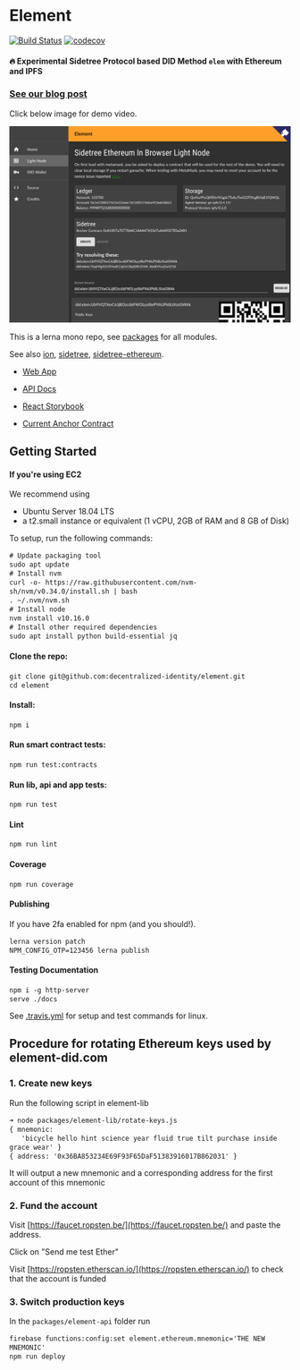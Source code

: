 # Element

[![Build Status](https://travis-ci.org/decentralized-identity/element.svg?branch=master)](https://travis-ci.org/decentralized-identity/element) [![codecov](https://codecov.io/gh/decentralized-identity/element/branch/master/graph/badge.svg)](https://codecov.io/gh/decentralized-identity/element)

#### 🔥 Experimental Sidetree Protocol based DID Method `elem` with Ethereum and IPFS

### [See our blog post](https://medium.com/transmute-techtalk/introducing-element-328b4260e757)

Click below image for demo video.

[![Element Testnet Demo](./BrowserDemo.png)](https://www.youtube.com/watch?v=KY_dt2tKQxw)

This is a lerna mono repo, see [packages](./packages) for all modules.

See also [ion](https://github.com/decentralized-identity/ion), [sidetree](https://github.com/decentralized-identity/sidetree), [sidetree-ethereum](https://github.com/decentralized-identity/sidetree-ethereum).

- [Web App](https://element-did.com)
- [API Docs](https://element-did.com/api/docs)
- [React Storybook](https://storybook.element-did.com)

- [Current Anchor Contract](https://ropsten.etherscan.io/address/0xD49Da2b7C0A15f6ac5A856f026D68A9B9848D96f)

## Getting Started

#### If you're using EC2

We recommend using

- Ubuntu Server 18.04 LTS
- a t2.small instance or equivalent (1 vCPU, 2GB of RAM and 8 GB of Disk)

To setup, run the following commands:

```
# Update packaging tool
sudo apt update
# Install nvm
curl -o- https://raw.githubusercontent.com/nvm-sh/nvm/v0.34.0/install.sh | bash
. ~/.nvm/nvm.sh
# Install node
nvm install v10.16.0
# Install other required dependencies
sudo apt install python build-essential jq
```

#### Clone the repo:

```
git clone git@github.com:decentralized-identity/element.git
cd element
```

#### Install:

```
npm i
```

#### Run smart contract tests:

```
npm run test:contracts
```

#### Run lib, api and app tests:

```
npm run test
```

#### Lint

```
npm run lint
```

#### Coverage

```
npm run coverage
```

#### Publishing

If you have 2fa enabled for npm (and you should!).

```
lerna version patch
NPM_CONFIG_OTP=123456 lerna publish
```

#### Testing Documentation

```
npm i -g http-server
serve ./docs
```

See [.travis.yml](./.travis.yml) for setup and test commands for linux.

## Procedure for rotating Ethereum keys used by element-did.com

### 1. Create new keys

Run the following script in element-lib

```
➜ node packages/element-lib/rotate-keys.js
{ mnemonic:
   'bicycle hello hint science year fluid true tilt purchase inside grace wear' }
{ address: '0x36BA853234E69F93F65DaF51383916017B862031' }

```

It will output a new mnemonic and a corresponding address for the first account of this mnemonic

### 2. Fund the account

Visit [https://faucet.ropsten.be/](https://faucet.ropsten.be/) and paste the address.

Click on "Send me test Ether"

Visit [https://ropsten.etherscan.io/](https://ropsten.etherscan.io/) to check that the account is funded

### 3. Switch production keys

In the `packages/element-api` folder run

```
firebase functions:config:set element.ethereum.mnemonic='THE NEW MNEMONIC'
npm run deploy
```
